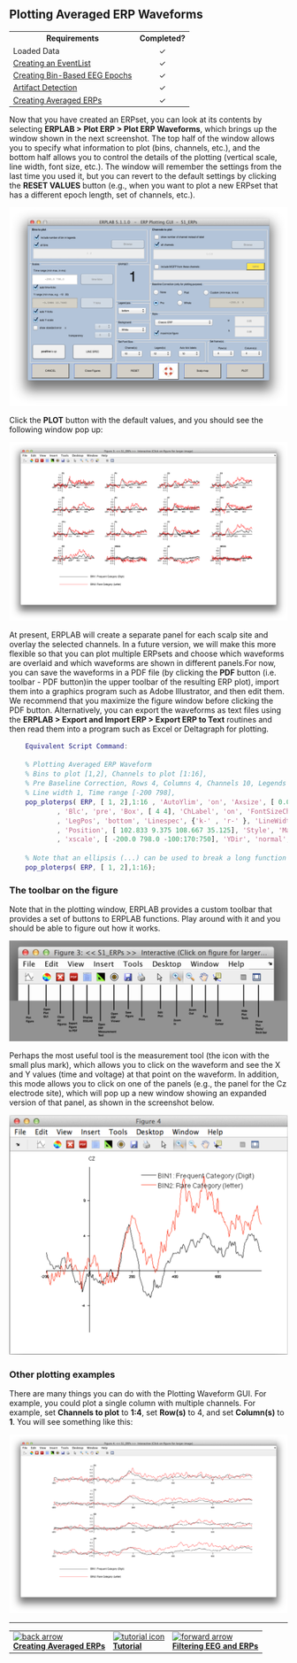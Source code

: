 ## Plotting Averaged ERP Waveforms

<TABLE>
   <TR>
     <TH>Requirements</TH>
     <TH>Completed?</TH>
   </TR>
   <TR>
      <TD>Loaded Data</TD>
      <TD align="center"> &#10003 </TD>
   </TR>
   <TR>
      <TD> <a href="./Creating-an-EventList:-ERPLAB-Functions:-Tutorial"> Creating an EventList </a> </TD>
      <TD align="center"> &#10003 </TD>
   </TR>
   <TR>
      <TD><a href="./Creating-Bin--Based-EEG-Epochs:-Tutorial">  Creating Bin-Based EEG Epochs </a></TD>
      <TD align="center"> &#10003 </TD>
   </TR>
<TR>
      <TD><a href="./Artifact-Detection:-Tutorial"> Artifact Detection </a></TD>
      <TD align="center"> &#10003 </TD>
   </TR>
<TR>
      <TD><a href="./Creating-Averaged-ERPs:-Tutorial"> Creating Averaged ERPs </a></TD>
      <TD align="center"> &#10003 </TD>
   </TR>
</TABLE>


Now that you have created an ERPset, you can look at its contents by selecting **ERPLAB > Plot ERP > Plot ERP Waveforms**, which brings up the window shown in the next screenshot. The top half of the window allows you to specify what information to plot (bins, channels, etc.), and the bottom half allows you to control the details of the plotting (vertical scale, line width, font size, etc.). The window will remember the settings from the last time you used it, but you can revert to the default settings by clicking the **RESET VALUES** button (e.g., when you want to plot a new ERPset that has a different epoch length, set of channels, etc.).

![GUI](./images/Tutorial/Tutorial_Plotting-Averaged-ERP-Waveforms_1.png)

Click the **PLOT** button with the default values, and you should see the following window pop up:

![GUI](./images/Tutorial/Tutorial_Plotting-Averaged-ERP-Waveforms_2.png)

At present, ERPLAB will create a separate panel for each scalp site and overlay the selected channels. In a future version, we will make this more flexible so that you can plot multiple ERPsets and choose which waveforms are overlaid and which waveforms are shown in different panels.For now, you can save the waveforms in a PDF file (by clicking the **PDF** button (i.e. toolbar - PDF button)in the upper toolbar of the resulting ERP plot), import them into a graphics program such as Adobe Illustrator, and then edit them. We recommend that you maximize the figure window before clicking the PDF button. Alternatively, you can export the waveforms as text files using the **ERPLAB > Export and Import ERP > Export ERP to Text** routines and then read them into a program such as Excel or Deltagraph for plotting.  

```Matlab
    Equivalent Script Command:

    % Plotting Averaged ERP Waveform
    % Bins to plot [1,2], Channels to plot [1:16],
    % Pre Baseline Correction, Rows 4, Columns 4, Channels 10, Legends 10
    % Line width 1, Time range [-200 798],
    pop_ploterps( ERP, [ 1, 2],1:16 , 'AutoYlim', 'on', 'Axsize', [ 0.05 0.08], 'BinNum', 'on'                ...
            , 'Blc', 'pre', 'Box', [ 4 4], 'ChLabel', 'on', 'FontSizeChan',10, 'FontSizeLeg',10           ...
            , 'LegPos', 'bottom', 'Linespec', {'k-' , 'r-' }, 'LineWidth',1, 'Maximize', 'on'             ...
            , 'Position', [ 102.833 9.375 108.667 35.125], 'Style', 'Matlab'                              ...
            , 'xscale', [ -200.0 798.0 -100:170:750], 'YDir', 'normal', 'yscale', [ -10.0 10.0 -10:5:10]  );

    % Note that an ellipsis (...) can be used to break a long function call across multiple lines
    pop_ploterps( ERP, [ 1, 2],1:16);  
```

### The toolbar on the figure
Note that in the plotting window, ERPLAB provides a custom toolbar that provides a set of buttons to ERPLAB functions. Play around with it and you should be able to figure out how it works.

![GUI](./images/Tutorial/Tutorial_Plotting-Averaged-ERP-Waveforms_3.png)

Perhaps the most useful tool is the measurement tool (the icon with the small plus mark), which allows you to click on the waveform and see the X and Y values (time and voltage) at that point on the waveform. In addition, this mode allows you to click on one of the panels (e.g., the panel for the Cz electrode site), which will pop up a new window showing an expanded version of that panel, as shown in the screenshot below.

![GUI](./images/Tutorial/Tutorial_Plotting-Averaged-ERP-Waveforms_4.png)

### Other plotting examples
There are many things you can do with the Plotting Waveform GUI. For example, you could plot a single column with multiple channels. For example, set **Channels to plot** to **1:4**, set **Row(s)** to 4, and set **Column(s)** to **1**. You will see something like this:

![GUI](./images/Tutorial/Tutorial_Plotting-Averaged-ERP-Waveforms_5.png)

----
<table style="width:100%">
  <tr>
    <td><a href="./Creating-Averaged-ERPs:-Tutorial"> <img src="https://github.com/lucklab/erplab/wiki/images/ionicicons/ios7-arrow-back.png" alt="back arrow" height="75"><br> <b> Creating Averaged ERPs </a></td>
    <td><a href="./Tutorial"> <img src="https://github.com/lucklab/erplab/wiki/images/ionicicons/ios7-copy.png" alt="tutorial icon" height="75"><br> <b> Tutorial</a></td>
    <td><a href="./Filtering-EEG-and-ERPs:-Tutorial"> <img src="https://github.com/lucklab/erplab/wiki/images/ionicicons/ios7-arrow-forward.png" alt="forward arrow" height="75"><br> <b> Filtering EEG and ERPs  </a></td>
  </tr>
</table>